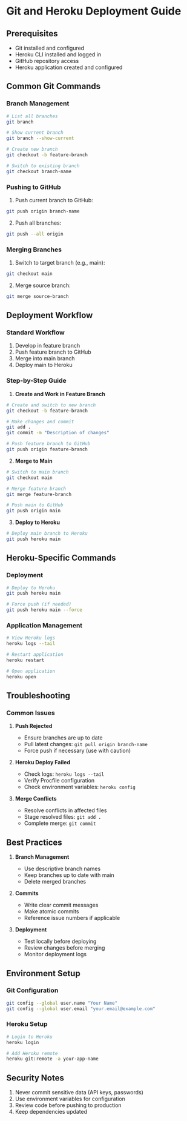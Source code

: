 # Git and Heroku Deployment Guide

## Prerequisites
- Git installed and configured
- Heroku CLI installed and logged in
- GitHub repository access
- Heroku application created and configured

## Common Git Commands

### Branch Management
```bash
# List all branches
git branch

# Show current branch
git branch --show-current

# Create new branch
git checkout -b feature-branch

# Switch to existing branch
git checkout branch-name
```

### Pushing to GitHub

1. Push current branch to GitHub:
```bash
git push origin branch-name
```

2. Push all branches:
```bash
git push --all origin
```

### Merging Branches

1. Switch to target branch (e.g., main):
```bash
git checkout main
```

2. Merge source branch:
```bash
git merge source-branch
```

## Deployment Workflow

### Standard Workflow
1. Develop in feature branch
2. Push feature branch to GitHub
3. Merge into main branch
4. Deploy main to Heroku

### Step-by-Step Guide

1. **Create and Work in Feature Branch**
```bash
# Create and switch to new branch
git checkout -b feature-branch

# Make changes and commit
git add .
git commit -m "Description of changes"

# Push feature branch to GitHub
git push origin feature-branch
```

2. **Merge to Main**
```bash
# Switch to main branch
git checkout main

# Merge feature branch
git merge feature-branch

# Push main to GitHub
git push origin main
```

3. **Deploy to Heroku**
```bash
# Deploy main branch to Heroku
git push heroku main
```

## Heroku-Specific Commands

### Deployment
```bash
# Deploy to Heroku
git push heroku main

# Force push (if needed)
git push heroku main --force
```

### Application Management
```bash
# View Heroku logs
heroku logs --tail

# Restart application
heroku restart

# Open application
heroku open
```

## Troubleshooting

### Common Issues

1. **Push Rejected**
   - Ensure branches are up to date
   - Pull latest changes: `git pull origin branch-name`
   - Force push if necessary (use with caution)

2. **Heroku Deploy Failed**
   - Check logs: `heroku logs --tail`
   - Verify Procfile configuration
   - Check environment variables: `heroku config`

3. **Merge Conflicts**
   - Resolve conflicts in affected files
   - Stage resolved files: `git add .`
   - Complete merge: `git commit`

## Best Practices

1. **Branch Management**
   - Use descriptive branch names
   - Keep branches up to date with main
   - Delete merged branches

2. **Commits**
   - Write clear commit messages
   - Make atomic commits
   - Reference issue numbers if applicable

3. **Deployment**
   - Test locally before deploying
   - Review changes before merging
   - Monitor deployment logs

## Environment Setup

### Git Configuration
```bash
git config --global user.name "Your Name"
git config --global user.email "your.email@example.com"
```

### Heroku Setup
```bash
# Login to Heroku
heroku login

# Add Heroku remote
heroku git:remote -a your-app-name
```

## Security Notes

1. Never commit sensitive data (API keys, passwords)
2. Use environment variables for configuration
3. Review code before pushing to production
4. Keep dependencies updated